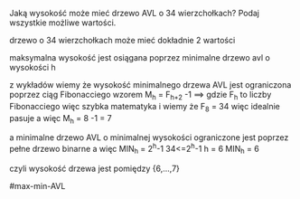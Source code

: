 Jaką wysokość może mieć drzewo AVL o 34 wierzchołkach? Podaj wszystkie możliwe wartości.

drzewo o 34 wierzchołkach może mieć dokładnie 2 wartości

maksymalna wysokość jest osiągana poprzez minimalne drzewo avl o wysokości h

z wykładów wiemy że wysokość minimalnego drzewa AVL jest ograniczona poprzez ciąg Fibonacciego wzorem 
M<sub>h</sub> = F<sub>h+2</sub> -1 ==> gdzie F<sub>h</sub> to liczby Fibonacciego więc szybka matematyka i wiemy
że F<sub>8</sub> = 34 więc idealnie pasuje a więc
M<sub>h</sub> = 8 -1 = 7

a minimalne drzewo AVL o minimalnej wysokości ograniczone jest poprzez pełne drzewo binarne a więc
MIN<sub>h</sub> = 2<sup>h</sup>-1
34<=2<sup>h</sup>-1
h = 6 
MIN<sub>h</sub> = 6

czyli wysokość drzewa jest pomiędzy {6,...,7} 



#max-min-AVL
